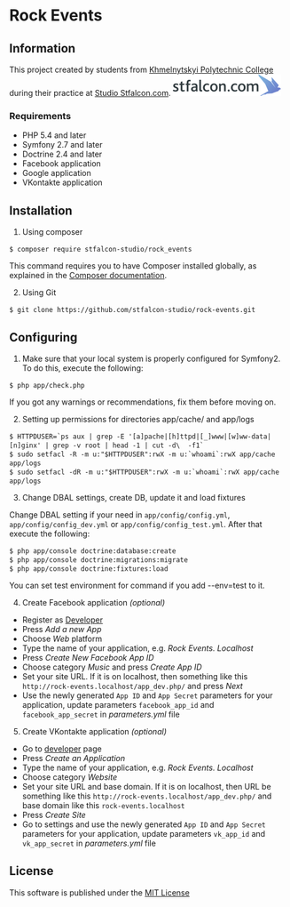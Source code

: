 Rock Events
===========

## Information

This project created by students from <a href="http://xpk.km.ua">Khmelnytskyi Polytechnic College</a> during their practice
at <a href="http://stfalcon.com/en/">Studio Stfalcon.com</a>.
[![Stfalcon.com Logo](./web/images/stfalcon-logo.png)](http://stfalcon.com/en/)

### Requirements
* PHP 5.4 and later
* Symfony 2.7 and later
* Doctrine 2.4 and later
* Facebook application
* Google application
* VKontakte application

## Installation

1. Using composer
```
$ composer require stfalcon-studio/rock_events
```
This command requires you to have Composer installed globally, as explained
in the [Composer documentation](https://getcomposer.org/doc/00-intro.md).

2. Using Git
```
$ git clone https://github.com/stfalcon-studio/rock-events.git
```

## Configuring

1. Make sure that your local system is properly configured for Symfony2. To do this, execute the following:
```
$ php app/check.php
```
If you got any warnings or recommendations, fix them before moving on.

2. Setting up permissions for directories app/cache/ and app/logs
```
$ HTTPDUSER=`ps aux | grep -E '[a]pache|[h]ttpd|[_]www|[w]ww-data|[n]ginx' | grep -v root | head -1 | cut -d\  -f1`
$ sudo setfacl -R -m u:"$HTTPDUSER":rwX -m u:`whoami`:rwX app/cache app/logs
$ sudo setfacl -dR -m u:"$HTTPDUSER":rwX -m u:`whoami`:rwX app/cache app/logs
```

3. Change DBAL settings, create DB, update it and load fixtures

Change DBAL setting if your need in `app/config/config.yml`, `app/config/config_dev.yml` or `app/config/config_test.yml`. After that execute the following:
```
$ php app/console doctrine:database:create
$ php app/console doctrine:migrations:migrate
$ php app/console doctrine:fixtures:load
```
You can set test environment for command if you add --env=test to it.

4. Create Facebook application *(optional)*

* Register as [Developer](https://developers.facebook.com/)
* Press *Add a new App*
* Choose *Web* platform
* Type the name of your application, e.g. *Rock Events. Localhost*
* Press *Create New Facebook App ID*
* Choose category *Music* and press *Create App ID*
* Set your site URL. If it is on localhost, then something like this `http://rock-events.localhost/app_dev.php/` and press *Next*
* Use the newly generated `App ID` and `App Secret` parameters for your application, update parameters
`facebook_app_id` and `facebook_app_secret` in *parameters.yml* file

5. Create VKontakte application *(optional)*

* Go to [developer](https://vk.com/dev) page
* Press *Create an Application*
* Type the name of your application, e.g. *Rock Events. Localhost*
* Choose category *Website*
* Set your site URL and base domain. If it is on localhost, then URL be something like this `http://rock-events.localhost/app_dev.php/` and base domain like this `rock-events.localhost`
* Press *Create Site*
* Go to settings and use the newly generated `App ID` and `App Secret` parameters for your application, update parameters
`vk_app_id` and `vk_app_secret` in *parameters.yml* file

## License
This software is published under the [MIT License](./LICENSE.md)
